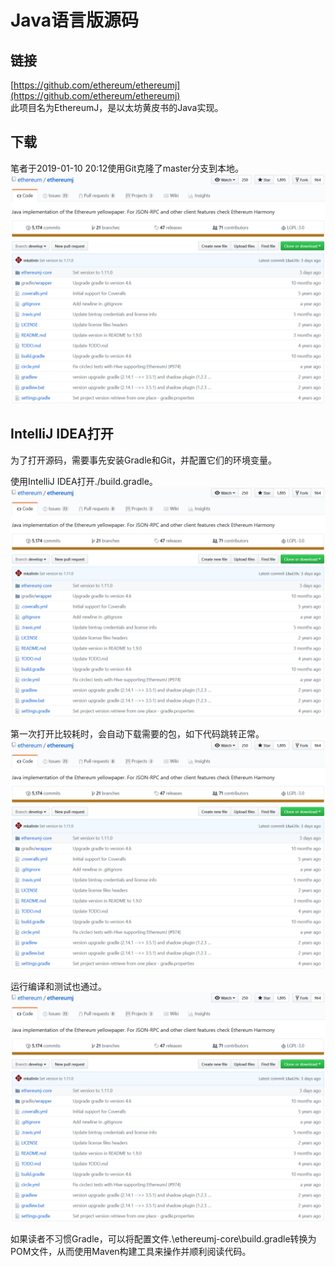 # Java语言版源码

## 链接

[https://github.com/ethereum/ethereumj](https://github.com/ethereum/ethereumj)  
此项目名为EthereumJ，是以太坊黄皮书的Java实现。  

## 下载

笔者于2019-01-10 20:12使用Git克隆了master分支到本地。  
![](./引用/图片1.png)  

## IntelliJ IDEA打开

为了打开源码，需要事先安装Gradle和Git，并配置它们的环境变量。  

使用IntelliJ IDEA打开./build.gradle。  
![](./引用/图片1.png)  

第一次打开比较耗时，会自动下载需要的包，如下代码跳转正常。  
![](./引用/图片1.png)  

运行编译和测试也通过。  
![](./引用/图片1.png)  

如果读者不习惯Gradle，可以将配置文件.\ethereumj-core\build.gradle转换为POM文件，从而使用Maven构建工具来操作并顺利阅读代码。  